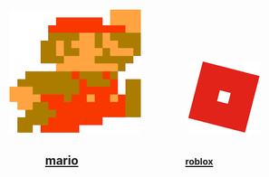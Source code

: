 <head> <body><h1> <img src="mario.png">&emsp;&emsp;&emsp;<img src="roblox.png"> </h1> <h2> &emsp;&emsp;&emsp;<a href="https://supermarioemulator.com/">mario</a>&emsp;&emsp;&emsp;&emsp;&emsp;&emsp;&emsp;&emsp;&emsp;<a href="https://web.roblox.com/home"><font size="3">roblox</font></a></font> </h2>
